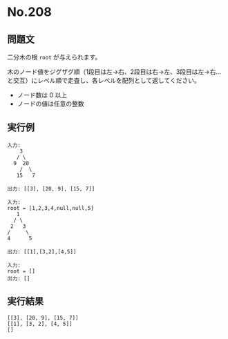 # No.208

## 問題文

二分木の根 `root` が与えられます。

木のノード値をジグザグ順（1段目は左→右、2段目は右→左、3段目は左→右…と交互）にレベル順で走査し、各レベルを配列として返してください。

* ノード数は 0 以上
* ノードの値は任意の整数

## 実行例

```
入力:
    3
   / \
  9  20
    /  \
   15   7

出力: [[3], [20, 9], [15, 7]]

入力:
root = [1,2,3,4,null,null,5]
   1
  / \
 2   3
/     \
4      5

出力: [[1],[3,2],[4,5]]

入力:
root = []
出力: []
```

## 実行結果

```
[[3], [20, 9], [15, 7]]
[[1], [3, 2], [4, 5]]
[]
```
